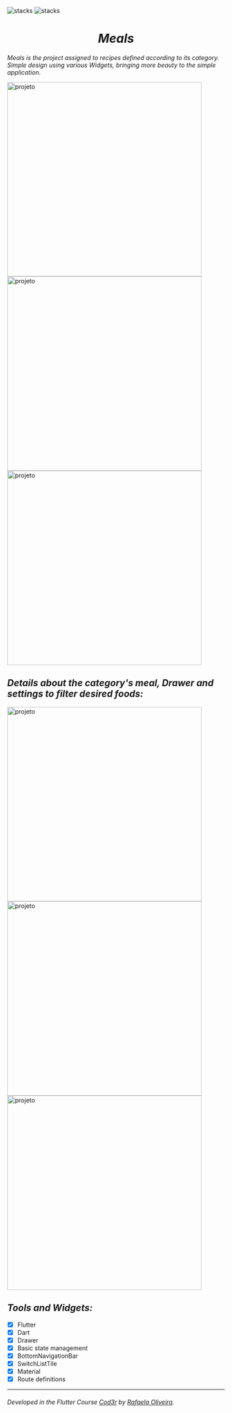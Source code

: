 ![stacks](https://img.shields.io/badge/Flutter-1.22.2-informational) ![stacks](https://img.shields.io/badge/Dart-2.10.2-informational)  


<i><h1 align="center"> Meals </h1></i>





*Meals is the project assigned to recipes defined according to its category. Simple design using various Widgets, bringing more beauty to the simple application.*

<img height="450" align="center" src="https://imgur.com/34H1zdR.jpeg" alt="projeto"/>  <img height="450" align="center" src="https://imgur.com/9LIpTNn.jpeg" alt="projeto"/> <img height="450" align="center" src="https://i.imgur.com/kO9SjAn.gif" alt="projeto"/>





## *Details about the category's meal, Drawer and settings to filter desired foods:*
                                                               
 
<img height="450" align="center" src="https://imgur.com/iHBeSND.jpeg" alt="projeto"/>   <img height="450" align="center" src="https://imgur.com/E9625S1.jpeg" alt="projeto"/>    <img height="450" align="center" src="https://imgur.com/kgXdVDN.jpeg" alt="projeto"/>




## *Tools and Widgets:* 

- [x] Flutter
- [x] Dart
- [x] Drawer
- [x] Basic state management
- [x] BottomNavigationBar
- [x] SwitchListTile
- [x] Material
- [x] Route definitions

---
###### Developed in the Flutter Course [Cod3r](https://www.cod3r.com.br/) by [Rafaela Oliveira](https://www.linkedin.com/in/rafaelao/).


